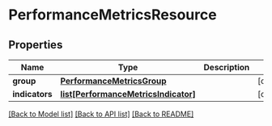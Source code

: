 # PerformanceMetricsResource

## Properties
Name | Type | Description | Notes
------------ | ------------- | ------------- | -------------
**group** | [**PerformanceMetricsGroup**](PerformanceMetricsGroup.md) |  | [optional] 
**indicators** | [**list[PerformanceMetricsIndicator]**](PerformanceMetricsIndicator.md) |  | [optional] 

[[Back to Model list]](../README.md#documentation-for-models) [[Back to API list]](../README.md#documentation-for-api-endpoints) [[Back to README]](../README.md)


